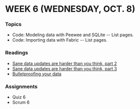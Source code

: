 # WEEK 6 (WEDNESDAY, OCT. 8)

### Topics
* Code: Modeling data with Peewee and SQLite -- List pages.
* Code: Importing data with Fabric -- List pages.

### Readings
* [Sane data updates are harder than you think, part 2](https://source.opennews.org/en-US/learning/sane-data-updates-are-harder-you-think-part-2/)
* [Sane data updates are harder than you think, part 3](https://source.opennews.org/en-US/learning/sane-data-updates-are-harder-you-think-part-3/)
* [Bulletproofing your data](https://github.com/propublica/guides/blob/master/data-bulletproofing.md)

### Assignments
* Quiz 6
* Scrum 6